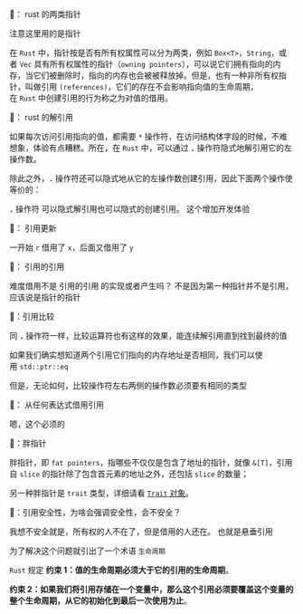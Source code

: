 
🤔： rust 的两类指针

注意这里用的是指针

在 `Rust` 中，指针按是否有所有权属性可以分为两类，例如 `Box<T>`，`String`，或者 `Vec` 具有所有权属性的指针（`owning pointers`），可以说它们拥有指向的内存，当它们被删除时，指向的内存也会被被释放掉。但是，也有一种非所有权指针，叫做引用 `(references)`，它们的存在不会影响指向值的生命周期，在 `Rust` 中创建引用的行为称之为对值的借用。

🤔： rust 的解引用

如果每次访问引用指向的值，都需要 `*` 操作符，在访问结构体字段的时候，不难想象，体验有点糟糕。所在，在 `Rust` 中，可以通过 **`.`** 操作符隐式地解引用它的左操作数。

除此之外，**`.`** 操作符还可以隐式地从它的左操作数创建引用，因此下面两个操作使等价的：


**`.`** 操作符 可以隐式解引用也可以隐式的创建引用。 这个增加开发体验

🤔： 引用更新

一开始 `r` 借用了 `x`，后面又借用了 `y`


🤔： 引用的引用

难度借用不是 引用的引用 的实现或者产生吗？
不是因为第一种指针并不是引用， 应该说是指针的指针

🤔：引用比较

同 **`.`** 操作符一样，比较运算符也有这样的效果，能连续解引用直到找到最终的值

如果我们确实想知道两个引用它们指向的内存地址是否相同，我们可以使用 `std::ptr::eq`

但是，无论如何，比较操作符左右两侧的操作数必须要有相同的类型


🤔： 从任何表达式借用引用

嗯，这个必须的

🤔：胖指针

胖指针，即 `fat pointers`，指哪些不仅仅是包含了地址的指针，就像 `&[T]`，引用自 `slice` 的指针除了包含首元素的地址之外，还包括 `slice` 的数量；

另一种胖指针是 `trait` 类型，详细请看 [`Trait` 对象](https://blog.fudenglong.site/2022/04/26/%E3%80%90Rust%E3%80%91Trait%E5%92%8C%E6%B3%9B%E5%9E%8B/#trait-%E5%AF%B9%E8%B1%A1)。

🤔：引用安全性，为啥会强调安全性，会不安全？

我想不安全就是，所有权的人不在了，但是借用的人还在。 也就是悬垂引用

为了解决这个问题就引出了一个术语 `生命周期`

`Rust` 规定 **约束 1：值的生命周期必须大于它的引用的生命周期**。

**约束 2：如果我们将引用存储在一个变量中，那么这个引用必须要覆盖这个变量的整个生命周期，从它的初始化到最后一次使用为止**。


